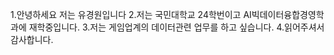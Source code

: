 1.안녕하세요 저는 유경원입니다
2.저는 국민대학교 24학번이고 AI빅데이터융합경영학과에 재학중입니다.
3.저는 게임업계의 데이터관련 업무를 하고 싶습니다.
4.읽어주셔서 감사합니다.
